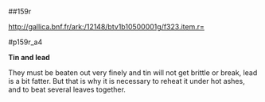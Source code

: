 ##159r 

http://gallica.bnf.fr/ark:/12148/btv1b10500001g/f323.item.r=

 
#p159r_a4  

**Tin and lead**



They must be beaten out very finely and tin will not get brittle or break, lead is a bit fatter. But that is why it is necessary to reheat it under hot ashes, and to beat several leaves together.


